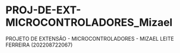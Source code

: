 # PROJ-DE-EXT-MICROCONTROLADORES_Mizael
PROJETO DE EXTENSÃO - MICROCONTROLADORES - MIZAEL LEITE FERREIRA (202208722067)
